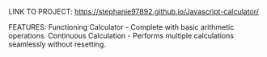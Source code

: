LINK TO PROJECT: https://stephanie97892.github.io/Javascript-calculator/

FEATURES:
Functioning Calculator - Complete with basic arithmetic operations.
Continuous Calculation - Performs multiple calculations seamlessly without resetting.
